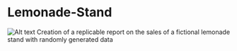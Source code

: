 # Lemonade-Stand
![Alt text](https://github.com/[mralph15]/[Lemonade-Stand]/blob/[img]/lemonde-stand-logo?raw=true)
Creation of a replicable report on the sales of a fictional lemonade stand with randomly generated data
